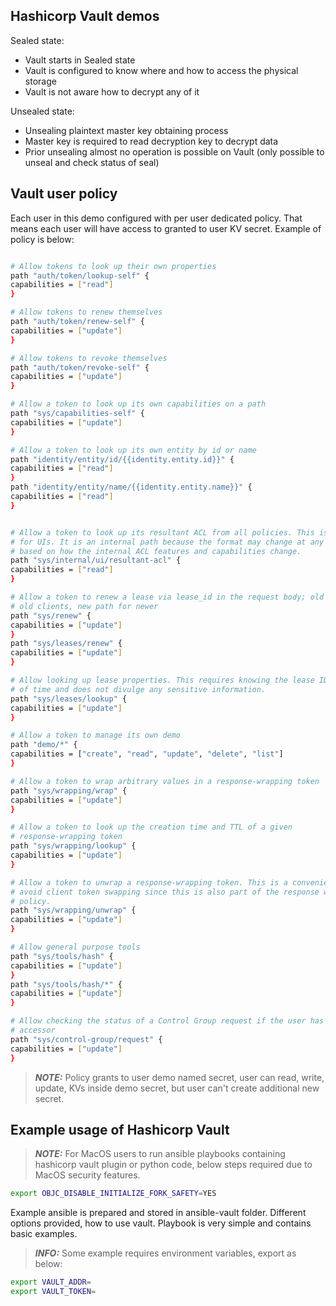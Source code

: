 ## Hashicorp Vault demos

Sealed state:
- Vault starts in Sealed state
- Vault is configured to know where and how to access the physical storage
- Vault is not aware how to decrypt any of it

Unsealed state:
- Unsealing plaintext master key obtaining process
- Master key is required to read decryption key to decrypt data
- Prior unsealing almost no operation is possible on Vault (only possible to unseal and check status of seal)

## Vault user policy
Each user in this demo configured with per user dedicated policy.
That means each user will have access to granted to user KV secret.
Example of policy is below:
```sh

# Allow tokens to look up their own properties
path "auth/token/lookup-self" {
capabilities = ["read"]
}

# Allow tokens to renew themselves
path "auth/token/renew-self" {
capabilities = ["update"]
}

# Allow tokens to revoke themselves
path "auth/token/revoke-self" {
capabilities = ["update"]
}

# Allow a token to look up its own capabilities on a path
path "sys/capabilities-self" {
capabilities = ["update"]
}

# Allow a token to look up its own entity by id or name
path "identity/entity/id/{{identity.entity.id}}" {
capabilities = ["read"]
}
path "identity/entity/name/{{identity.entity.name}}" {
capabilities = ["read"]
}


# Allow a token to look up its resultant ACL from all policies. This is useful
# for UIs. It is an internal path because the format may change at any time
# based on how the internal ACL features and capabilities change.
path "sys/internal/ui/resultant-acl" {
capabilities = ["read"]
}

# Allow a token to renew a lease via lease_id in the request body; old path for
# old clients, new path for newer
path "sys/renew" {
capabilities = ["update"]
}
path "sys/leases/renew" {
capabilities = ["update"]
}

# Allow looking up lease properties. This requires knowing the lease ID ahead
# of time and does not divulge any sensitive information.
path "sys/leases/lookup" {
capabilities = ["update"]
}

# Allow a token to manage its own demo
path "demo/*" {
capabilities = ["create", "read", "update", "delete", "list"]
}

# Allow a token to wrap arbitrary values in a response-wrapping token
path "sys/wrapping/wrap" {
capabilities = ["update"]
}

# Allow a token to look up the creation time and TTL of a given
# response-wrapping token
path "sys/wrapping/lookup" {
capabilities = ["update"]
}

# Allow a token to unwrap a response-wrapping token. This is a convenience to
# avoid client token swapping since this is also part of the response wrapping
# policy.
path "sys/wrapping/unwrap" {
capabilities = ["update"]
}

# Allow general purpose tools
path "sys/tools/hash" {
capabilities = ["update"]
}
path "sys/tools/hash/*" {
capabilities = ["update"]
}

# Allow checking the status of a Control Group request if the user has the
# accessor
path "sys/control-group/request" {
capabilities = ["update"]
}
```
>**_NOTE:_** Policy grants to user demo named secret, user can read, write, update, KVs inside demo secret,
but user can't create additional new secret.

## Example usage of Hashicorp Vault
>**_NOTE:_**
For MacOS users to run ansible playbooks containing hashicorp vault plugin or python code,
below steps required due to MacOS security features.

```sh
export OBJC_DISABLE_INITIALIZE_FORK_SAFETY=YES
```

Example ansible is prepared and stored in ansible-vault folder. Different options provided, how to use vault.
Playbook is very simple and contains basic examples.

>**_INFO:_** Some example requires environment variables, export as below:

```sh
export VAULT_ADDR=
export VAULT_TOKEN=
```
